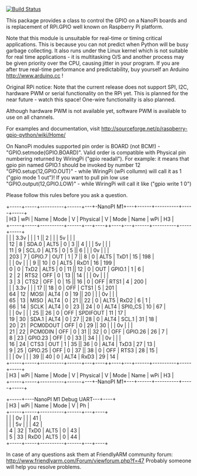 [![Build Status](https://travis-ci.org/auto3000/RPi.GPIO_NP.svg?branch=master)](https://travis-ci.org/auto3000/RPi.GPIO_NP)

This package provides a class to control the GPIO on a NanoPi boards and is replacement of RPi.GPIO well known on Raspberry Pi platform.

Note that this module is unsuitable for real-time or timing critical applications.  This is because you can not predict when Python will be busy garbage collecting.  It also runs under the Linux kernel which is not suitable for real time applications - it is multitasking O/S and another process may be given priority over the CPU, causing jitter in your program.  If you are after true real-time performance and predictability, buy yourself an Arduino http://www.arduino.cc !

Original RPi notice:
Note that the current release does not support SPI, I2C, hardware PWM or serial functionality on the RPi yet.
This is planned for the near future - watch this space!  One-wire functionality is also planned.

Although hardware PWM is not available yet, software PWM is available to use on all channels.

For examples and documentation, visit http://sourceforge.net/p/raspberry-gpio-python/wiki/Home/


On NanoPi modules supported pin order is BOARD (not BCM!) - "GPIO.setmode(GPIO.BOARD)". 
Valid order is compatible with Physical pin numbering returned by WiringPi ("gpio readall"). For example: it means that gpio pin named GPIO.1 should be invoked by number 12 "GPIO.setup(12,GPIO.OUT)" - while WiringPi (wPi collumn) will call it as 1 ("gpio mode 1 out")! 
If you want to pull pin low use "GPIO.output(12,GPIO.LOW)" - while WiringPi will call it like ("gpio write 1 0")

Please follow this rules before you ask a question.

 +-----+-----+----------+------+---+-NanoPI M1+---+------+----------+-----+-----+  
 |  H3 | wPi |   Name   | Mode | V | Physical | V | Mode | Name     | wPi |  H3 |  
 +-----+-----+----------+------+---+----++----+---+------+----------+-----+-----+  
 |     |     |     3.3v |      |   |  1 || 2  |   |      | 5v       |     |     |  
 |  12 |   8 |    SDA.0 | ALT5 | 0 |  3 || 4  |   |      | 5v       |     |     |  
 |  11 |   9 |    SCL.0 | ALT5 | 0 |  5 || 6  |   |      | 0v       |     |     |  
 | 203 |   7 |   GPIO.7 |  OUT | 1 |  7 || 8  | 0 | ALT5 | TxD1     | 15  | 198 |  
 |     |     |       0v |      |   |  9 || 10 | 0 | ALT5 | RxD1     | 16  | 199 |  
 |   0 |   0 |     TxD2 | ALT5 | 0 | 11 || 12 | 0 | OUT  | GPIO.1   | 1   | 6   |  
 |   2 |   2 |     RTS2 |  OFF | 0 | 13 || 14 |   |      | 0v       |     |     |  
 |   3 |   3 |     CTS2 |  OFF | 0 | 15 || 16 | 0 | OFF  | RTS1     | 4   | 200 |  
 |     |     |     3.3v |      |   | 17 || 18 | 0 | OFF  | CTS1     | 5   | 201 |  
 |  64 |  12 |     MOSI | ALT4 | 0 | 19 || 20 |   |      | 0v       |     |     |  
 |  65 |  13 |     MISO | ALT4 | 0 | 21 || 22 | 0 | ALT5 | RxD2     | 6   | 1   |  
 |  66 |  14 |     SCLK | ALT4 | 0 | 23 || 24 | 0 | ALT4 | SPI0_CS  | 10  | 67  |  
 |     |     |       0v |      |   | 25 || 26 | 0 | OFF  | SPDIFOUT | 11  | 17  |  
 |  19 |  30 |    SDA.1 | ALT4 | 0 | 27 || 28 | 0 | ALT4 | SCL.1    | 31  | 18  |  
 |  20 |  21 | PCM0DOUT |  OFF | 0 | 29 || 30 |   |      | 0v       |     |     |  
 |  21 |  22 |  PCM0DIN |  OFF | 0 | 31 || 32 | 0 | OFF  | GPIO.26  | 26  | 7   |  
 |   8 |  23 |  GPIO.23 |  OFF | 0 | 33 || 34 |   |      | 0v       |     |     |  
 |  16 |  24 |     CTS3 |  OUT | 1 | 35 || 36 | 0 | ALT4 | TxD3     | 27  | 13  |  
 |   9 |  25 |  GPIO.25 |  OFF | 0 | 37 || 38 | 0 | OFF  | RTS3     | 28  | 15  |  
 |     |     |       0v |      |   | 39 || 40 | 0 | ALT4 | RxD3     | 29  | 14  |  
 +-----+-----+----------+------+---+----++----+---+------+----------+-----+-----+  
 |  H3 | wPi |   Name   | Mode | V | Physical | V | Mode | Name     | wPi |  H3 |  
 +-----+-----+----------+------+---+-NanoPI M1+---+------+----------+-----+-----+  
   
 +-----+----NanoPI M1 Debug UART---+----+  
 |  H3 | wPi |   Name   | Mode | V | Ph |  
 +-----+-----+----------+------+---+----+  
 |     |     |       0v |      |   | 41 |  
 |     |     |       5v |      |   | 42 |  
 |   4 |  32 |     TxD0 | ALT5 | 0 | 43 |  
 |   5 |  33 |     RxD0 | ALT5 | 0 | 44 |  
 +-----+-----+----------+------+---+----+  
 
In case of any questions ask them at FriendlyARM community forum: http://www.friendlyarm.com/Forum/viewforum.php?f=47
Probably someone will help you resolve problems.
